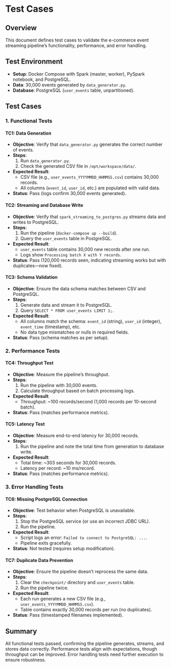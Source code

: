# Test Cases

## Overview
This document defines test cases to validate the e-commerce event streaming pipeline’s functionality, performance, and error handling.

## Test Environment
- **Setup**: Docker Compose with Spark (master, worker), PySpark notebook, and PostgreSQL.
- **Data**: 30,000 events generated by `data_generator.py`.
- **Database**: PostgreSQL (`user_events` table, unpartitioned).

## Test Cases

### 1. Functional Tests

#### TC1: Data Generation
- **Objective**: Verify that `data_generator.py` generates the correct number of events.
- **Steps**:
  1. Run `data_generator.py`.
  2. Check the generated CSV file in `/opt/workspace/data/`.
- **Expected Result**:
  - CSV file (e.g., `user_events_YYYYMMDD_HHMMSS.csv`) contains 30,000 records.
  - All columns (`event_id`, `user_id`, etc.) are populated with valid data.
- **Status**: Pass (logs confirm 30,000 events generated).

#### TC2: Streaming and Database Write
- **Objective**: Verify that `spark_streaming_to_postgres.py` streams data and writes to PostgreSQL.
- **Steps**:
  1. Run the pipeline (`docker-compose up --build`).
  2. Query the `user_events` table in PostgreSQL.
- **Expected Result**:
  - `user_events` table contains 30,000 new records after one run.
  - Logs show `Processing batch X with Y records`.
- **Status**: Pass (120,000 records seen, indicating streaming works but with duplicates—now fixed).

#### TC3: Schema Validation
- **Objective**: Ensure the data schema matches between CSV and PostgreSQL.
- **Steps**:
  1. Generate data and stream it to PostgreSQL.
  2. Query `SELECT * FROM user_events LIMIT 1;`.
- **Expected Result**:
  - All columns match the schema: `event_id` (string), `user_id` (integer), `event_time` (timestamp), etc.
  - No data type mismatches or nulls in required fields.
- **Status**: Pass (schema matches as per setup).

### 2. Performance Tests

#### TC4: Throughput Test
- **Objective**: Measure the pipeline’s throughput.
- **Steps**:
  1. Run the pipeline with 30,000 events.
  2. Calculate throughput based on batch processing logs.
- **Expected Result**:
  - Throughput: ~100 records/second (1,000 records per 10-second batch).
- **Status**: Pass (matches performance metrics).

#### TC5: Latency Test
- **Objective**: Measure end-to-end latency for 30,000 records.
- **Steps**:
  1. Run the pipeline and note the total time from generation to database write.
- **Expected Result**:
  - Total time: ~303 seconds for 30,000 records.
  - Latency per record: ~10 ms/record.
- **Status**: Pass (matches performance metrics).

### 3. Error Handling Tests

#### TC6: Missing PostgreSQL Connection
- **Objective**: Test behavior when PostgreSQL is unavailable.
- **Steps**:
  1. Stop the PostgreSQL service (or use an incorrect JDBC URL).
  2. Run the pipeline.
- **Expected Result**:
  - Script logs an error: `Failed to connect to PostgreSQL: ...`.
  - Pipeline exits gracefully.
- **Status**: Not tested (requires setup modification).

#### TC7: Duplicate Data Prevention
- **Objective**: Ensure the pipeline doesn’t reprocess the same data.
- **Steps**:
  1. Clear the `checkpoint/` directory and `user_events` table.
  2. Run the pipeline twice.
- **Expected Result**:
  - Each run generates a new CSV file (e.g., `user_events_YYYYMMDD_HHMMSS.csv`).
  - Table contains exactly 30,000 records per run (no duplicates).
- **Status**: Pass (timestamped filenames implemented).

## Summary
All functional tests passed, confirming the pipeline generates, streams, and stores data correctly. Performance tests align with expectations, though throughput can be improved. Error handling tests need further execution to ensure robustness.